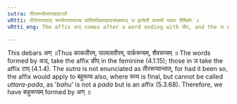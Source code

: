 ```yaml
---
sutra: तीररूप्योत्तरपदादञ्ञौ
vRtti: तीरोत्तरपदाद् रूप्योत्तरपदाच्च प्रातिपदिकाद्यथासंख्यमञ् ञ इत्येतौ प्रत्ययौ भवतः शैषिकोः ॥
vRtti_eng: The affix अञ् comes after a word ending with तीर, and the ञ comes after a word ending with रूप्य; in the remaining senses.

---
```

This debars अण् ॥Thus काकतीरम्, पाल्वलतीरम्, वार्करूप्यम्, शैवरूप्यम् ॥ The words formed by अञ्, take the affix ङीप् in the feminine (4.1.15); those in ञ take the affix टाप् (4.1.4). The _sutra_ is not enunciated as तीररूप्यान्तात्, for had it been so, the affix would apply to बहुरूप्य also, where रूप्य is final, but cannot be called _uttara_-_pada_, as '_bahu_' is not a _pada_ but is an affix (5.3.68). Therefore, we have बाहुरूप्यम् formed by अण् ॥